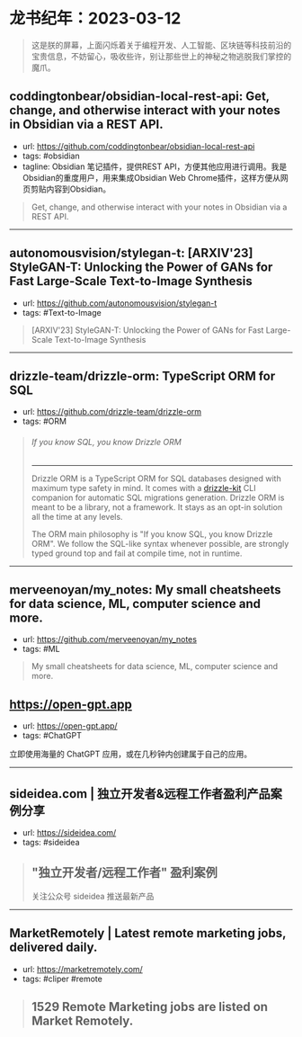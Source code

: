 # 龙书纪年：2023-03-12

> 这是朕的屏幕，上面闪烁着关于编程开发、人工智能、区块链等科技前沿的宝贵信息，不妨留心，吸收些许，别让那些世上的神秘之物逃脱我们掌控的魔爪。

## coddingtonbear/obsidian-local-rest-api: Get, change, and otherwise interact with your notes in Obsidian via a REST API.
- url: https://github.com/coddingtonbear/obsidian-local-rest-api
- tags: #obsidian
- tagline: Obsidian 笔记插件，提供REST API，方便其他应用进行调用。我是Obsidian的重度用户，用来集成Obsidian Web Chrome插件，这样方便从网页剪贴内容到Obsidian。

> Get, change, and otherwise interact with your notes in Obsidian via a REST API.

---

## autonomousvision/stylegan-t: [ARXIV'23] StyleGAN-T: Unlocking the Power of GANs for Fast Large-Scale Text-to-Image Synthesis
- url: https://github.com/autonomousvision/stylegan-t
- tags: #Text-to-Image

> \[ARXIV'23\] StyleGAN-T: Unlocking the Power of GANs for Fast Large-Scale Text-to-Image Synthesis

---

## drizzle-team/drizzle-orm: TypeScript ORM for SQL
- url: https://github.com/drizzle-team/drizzle-orm
- tags: #ORM

> 
> ###### *If you know SQL, you know Drizzle ORM*
> 
> ---
> 
> Drizzle ORM is a TypeScript ORM for SQL databases designed with maximum type safety in mind. It comes with a [drizzle-kit](https://github.com/drizzle-team/drizzle-kit-mirror) CLI companion for automatic SQL migrations generation. Drizzle ORM is meant to be a library, not a framework. It stays as an opt-in solution all the time at any levels.
> 
> The ORM main philosophy is "If you know SQL, you know Drizzle ORM". We follow the SQL-like syntax whenever possible, are strongly typed ground top and fail at compile time, not in runtime.

---

## merveenoyan/my_notes: My small cheatsheets for data science, ML, computer science and more.
- url: https://github.com/merveenoyan/my_notes
- tags: #ML

> My small cheatsheets for data science, ML, computer science and more.

## https://open-gpt.app
- url: https://open-gpt.app/
- tags: #ChatGPT 

立即使用海量的 ChatGPT 应用，或在几秒钟内创建属于自己的应用。

---

## sideidea.com | 独立开发者&远程工作者盈利产品案例分享
- url: https://sideidea.com/
- tags: #sideidea

> ## "独立开发者/远程工作者" 盈利案例
> 
> 关注公众号 sideidea 推送最新产品

---

## MarketRemotely | Latest remote marketing jobs, delivered daily.
- url: https://marketremotely.com/
- tags: #cliper #remote

> ## 1529 Remote Marketing jobs are listed on Market Remotely.
